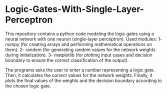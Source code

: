 # Logic-Gates-With-Single-Layer-Perceptron
This repository contains a python code modeling the logic gates using a neural network with one neuron (single-layer perceptron).
Used modules:
1- numpy (for creating arrays and performing mathematical operations on them).
2- random (for generating random values for the network weights during initialization).
3- matplotlib (for plotting input cases and decision boundary to ensure the correct classification of the output).

The programs asks the user to enter a number representing a logic gate. Then, it calculates the correct values for the network weights. Finally, it plots the
final values of the weights and the decision boundary according to the chosen logic gate.

